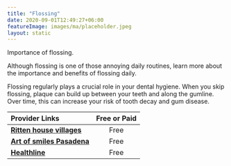 ```yaml
---
title: "Flossing"
date: 2020-09-01T12:49:27+06:00
featureImage: images/ma/placeholder.jpeg
layout: static
---
```


Importance of flossing.

Although flossing is one of those annoying daily routines, learn more about the importance and benefits of flossing daily.

Flossing regularly plays a crucial role in your dental hygiene. When you skip flossing, plaque can build up between your teeth and along the gumline. Over time, this can increase your risk of tooth decay and gum disease.

| Provider Links      | Free or Paid  |  
| :-----------          | :--------------:      |  
| [**Ritten house villages**](https://www.rittenhousevillages.com/assisted-living-blog/the-importance-of-flossing-for-seniors/) | Free | 
| [**Art of smiles Pasadena**](https://www.artofsmilespasadena.com/flossing-tips-for-seniors-older-adults/) | Free | 
| [**Healthline**](https://www.healthline.com/health/how-to-floss) | Free | 
  

<br/><br/>






